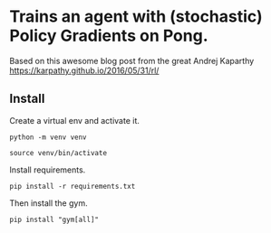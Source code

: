 # Trains an agent with (stochastic) Policy Gradients on Pong.
Based on this awesome blog post from the great Andrej Kaparthy
https://karpathy.github.io/2016/05/31/rl/

## Install
Create a virtual env and activate it.

```python -m venv venv```

```source venv/bin/activate```

Install requirements.

```pip install -r requirements.txt```

Then install the gym.

```pip install "gym[all]"```
